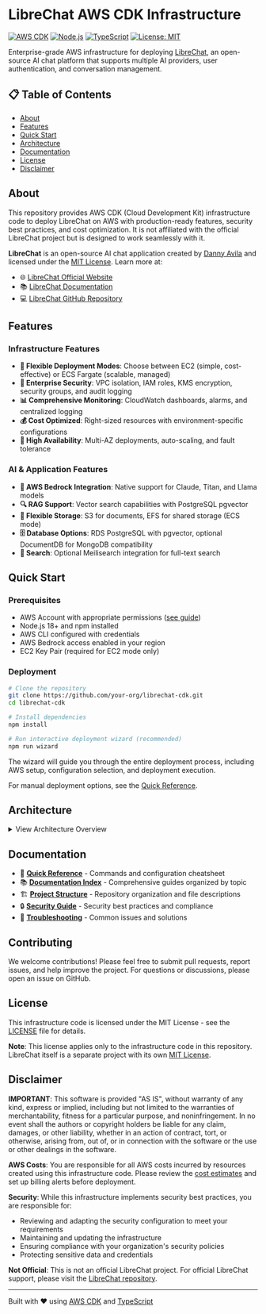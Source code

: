 # LibreChat AWS CDK Infrastructure

[![AWS CDK](https://img.shields.io/badge/AWS%20CDK-2.177.0-orange)](https://aws.amazon.com/cdk/)
[![Node.js](https://img.shields.io/badge/Node.js-18%2B-green)](https://nodejs.org/)
[![TypeScript](https://img.shields.io/badge/TypeScript-5.3-blue)](https://www.typescriptlang.org/)
[![License: MIT](https://img.shields.io/badge/License-MIT-yellow.svg)](https://opensource.org/licenses/MIT)

Enterprise-grade AWS infrastructure for deploying [LibreChat](https://github.com/danny-avila/LibreChat), an open-source AI chat platform that supports multiple AI providers, user authentication, and conversation management.

## 📋 Table of Contents

- [About](#about)
- [Features](#features)
- [Quick Start](#quick-start)
- [Architecture](#architecture)
- [Documentation](#documentation)
- [License](#license)
- [Disclaimer](#disclaimer)

## About

This repository provides AWS CDK (Cloud Development Kit) infrastructure code to deploy LibreChat on AWS with production-ready features, security best practices, and cost optimization. It is not affiliated with the official LibreChat project but is designed to work seamlessly with it.

**LibreChat** is an open-source AI chat application created by [Danny Avila](https://github.com/danny-avila) and licensed under the [MIT License](https://github.com/danny-avila/LibreChat/blob/main/LICENSE). Learn more at:
- 🌐 [LibreChat Official Website](https://www.librechat.ai/)
- 📚 [LibreChat Documentation](https://docs.librechat.ai/)
- 💻 [LibreChat GitHub Repository](https://github.com/danny-avila/LibreChat)

## Features

### Infrastructure Features
- **🎯 Flexible Deployment Modes**: Choose between EC2 (simple, cost-effective) or ECS Fargate (scalable, managed)
- **🔐 Enterprise Security**: VPC isolation, IAM roles, KMS encryption, security groups, and audit logging
- **📊 Comprehensive Monitoring**: CloudWatch dashboards, alarms, and centralized logging
- **💰 Cost Optimized**: Right-sized resources with environment-specific configurations
- **🔄 High Availability**: Multi-AZ deployments, auto-scaling, and fault tolerance

### AI & Application Features
- **🤖 AWS Bedrock Integration**: Native support for Claude, Titan, and Llama models
- **🔍 RAG Support**: Vector search capabilities with PostgreSQL pgvector
- **💾 Flexible Storage**: S3 for documents, EFS for shared storage (ECS mode)
- **🗄️ Database Options**: RDS PostgreSQL with pgvector, optional DocumentDB for MongoDB compatibility
- **🔎 Search**: Optional Meilisearch integration for full-text search

## Quick Start

### Prerequisites

- AWS Account with appropriate permissions ([see guide](docs/AWS_AUTHENTICATION.md))
- Node.js 18+ and npm installed
- AWS CLI configured with credentials
- AWS Bedrock access enabled in your region
- EC2 Key Pair (required for EC2 mode only)

### Deployment

```bash
# Clone the repository
git clone https://github.com/your-org/librechat-cdk.git
cd librechat-cdk

# Install dependencies
npm install

# Run interactive deployment wizard (recommended)
npm run wizard
```

The wizard will guide you through the entire deployment process, including AWS setup, configuration selection, and deployment execution.

For manual deployment options, see the [Quick Reference](QUICK_REFERENCE.md).

## Architecture

<details>
<summary>View Architecture Overview</summary>

### EC2 Deployment Mode
```
┌─────────────┐     ┌─────────────┐     ┌─────────────┐
│   Internet  │────▶│     ALB     │────▶│     EC2     │
└─────────────┘     └─────────────┘     │  Instance   │
                                        └──────┬──────┘
                                               │
                    ┌──────────────────────────┴───────┐
                    │                                  │
              ┌─────▼─────┐                    ┌──────▼──────┐
              │    RDS    │                    │     S3      │
              │PostgreSQL │                    │   Storage   │
              └───────────┘                    └─────────────┘
```

### ECS Deployment Mode
```
┌─────────────┐     ┌─────────────┐     ┌─────────────┐
│   Internet  │────▶│     ALB     │────▶│     ECS     │
└─────────────┘     └─────────────┘     │   Fargate   │
                                        └──────┬──────┘
                                               │
        ┌──────────────┬───────────────┬───────┴────────┐
        │              │               │                │
  ┌─────▼─────┐  ┌────▼─────┐  ┌─────▼─────┐  ┌──────▼──────┐
  │    RDS    │  │DocumentDB │  │    EFS    │  │     S3      │
  │PostgreSQL │  │(Optional) │  │  Storage  │  │   Storage   │
  └───────────┘  └───────────┘  └───────────┘  └─────────────┘
```
</details>

## Documentation

- 📖 **[Quick Reference](QUICK_REFERENCE.md)** - Commands and configuration cheatsheet
- 📚 **[Documentation Index](docs/README.md)** - Comprehensive guides organized by topic
- 🏗️ **[Project Structure](PROJECT_STRUCTURE.md)** - Repository organization and file descriptions
- 🔒 **[Security Guide](docs/SECURITY.md)** - Security best practices and compliance
- 🔧 **[Troubleshooting](docs/TROUBLESHOOTING.md)** - Common issues and solutions

## Contributing

We welcome contributions! Please feel free to submit pull requests, report issues, and help improve the project. For questions or discussions, please open an issue on GitHub.

## License

This infrastructure code is licensed under the MIT License - see the [LICENSE](LICENSE) file for details.

**Note**: This license applies only to the infrastructure code in this repository. LibreChat itself is a separate project with its own [MIT License](https://github.com/danny-avila/LibreChat/blob/main/LICENSE).

## Disclaimer

**IMPORTANT**: This software is provided "AS IS", without warranty of any kind, express or implied, including but not limited to the warranties of merchantability, fitness for a particular purpose, and noninfringement. In no event shall the authors or copyright holders be liable for any claim, damages, or other liability, whether in an action of contract, tort, or otherwise, arising from, out of, or in connection with the software or the use or other dealings in the software.

**AWS Costs**: You are responsible for all AWS costs incurred by resources created using this infrastructure code. Please review the [cost estimates](QUICK_REFERENCE.md#cost-optimization) and set up billing alerts before deployment.

**Security**: While this infrastructure implements security best practices, you are responsible for:
- Reviewing and adapting the security configuration to meet your requirements
- Maintaining and updating the infrastructure
- Ensuring compliance with your organization's security policies
- Protecting sensitive data and credentials

**Not Official**: This is not an official LibreChat project. For official LibreChat support, please visit the [LibreChat repository](https://github.com/danny-avila/LibreChat).

---

Built with ❤️ using [AWS CDK](https://aws.amazon.com/cdk/) and [TypeScript](https://www.typescriptlang.org/)